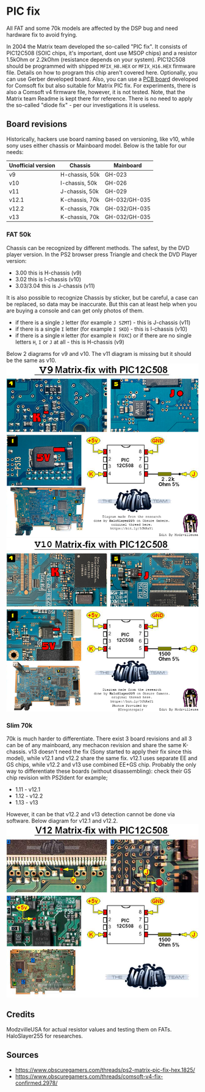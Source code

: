 # PIC fix

All FAT and some 70k models are affected by the DSP bug and need hardware fix to avoid frying.

In 2004 the Matrix team developed the so-called "PIC fix". It consists of PIC12C508 (SOIC chips, it's important, dont use MSOP chips) and a resistor 1.5kOhm or 2.2kOhm (resistance depends on your system). PIC12C508 should be programmed with shipped `MFIX_H8.HEX` or `MFIX_H16.HEX` firmware file. Details on how to program this chip aren't covered here. Optionally, you can use Gerber developed board. Also, you can use a [PCB board](https://oshpark.com/shared_projects/3D5p1xeY) developed for Comsoft fix but also suitable for Matrix PIC fix. For experiments, there is also a Comsoft v4 firmware file, however, it is not tested. Note, that the Matrix team Readme is kept there for reference. There is no need to apply the so-called "diode fix" - per our investigations it is useless.

## Board revisions

Historically, hackers use board naming based on versioning, like v10, while sony uses either chassis or Mainboard model. Below is the table for our needs:

| Unofficial version  | Chassis  | Mainboard  |
|---|---|---|
| v9    | H-chassis, 50k  | GH-023  |
| v10   | I-chassis, 50k  | GH-026  |
| v11   | J-chassis, 50k  | GH-029  |
| v12.1 | K-chassis, 70k  | GH-032/GH-035  |
| v12.2 | K-chassis, 70k  | GH-032/GH-035  |
| v13   | K-chassis, 70k  | GH-032/GH-035  |

### FAT 50k

Chassis can be recognized by different methods. The safest, by the DVD player version. In the PS2 browser press Triangle and check the DVD Player version:

- 3.00 this is H-chassis (v9)
- 3.02 this is I-chassis (v10)
- 3.03/3.04 this is J-chassis (v11)

It is also possible to recognize Chassis by sticker, but be careful, a case can be replaced, so data may be inaccurate. But this can at least help when you are buying a console and can get only photos of them.

- if there is a single `J` letter (for example `J SZMT`) - this is J-chassis (v11)
- if there is a single `I` letter (for example `I SKD`) - this is I-chassis (v10)
- if there is a single `H` letter (for example `H FOXC`) or if there are no single letters `H`, `I` or `J` at all - this is H-chassis (v9)

Below 2 diagrams for v9 and v10. The v11 diagram is missing but it should be the same as v10.
![v9_picfix_diagram](v9_picfix_diagram.jpg)
![v10_picfix_diagram](v10_picfix_diagram.jpg)

### Slim 70k

70k is much harder to differentiate. There exist 3 board revisions and all 3 can be of any mainboard, any mechacon revision and share the same K-chassis. v13 doesn't need the fix (Sony started to apply their fix since this model), while v12.1 and v12.2 share the same fix. v12.1 uses separate EE and GS chips, while v12.2 and v13 use combined EE+GS chip. Probably the only way to differentiate these boards (without disassembling): check their GS chip revision with PS2Ident for example;

- 1.11 - v12.1
- 1.12 - v12.2
- 1.13 - v13

However, it can be that v12.2 and v13 detection cannot be done via software. Below diagram for v12.1 and v12.2.
![v12_picfix_diagram](v12_picfix_diagram.jpg)

## Credits

ModzvilleUSA for actual resistor values and testing them on FATs. HaloSlayer255 for researches.

## Sources

- <https://www.obscuregamers.com/threads/ps2-matrix-pic-fix-hex.1825/>
- <https://www.obscuregamers.com/threads/comsoft-v4-fix-confirmed.2978/>
